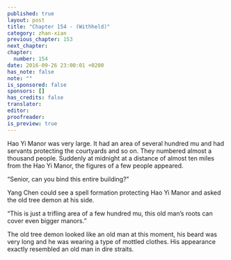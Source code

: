 ```yaml
---
published: true
layout: post
title: "Chapter 154 - (Withheld)"
category: zhan-xian
previous_chapter: 153
next_chapter:
chapter:
  number: 154
date: 2016-09-26 23:00:01 +0200
has_note: false
note: ""
is_sponsored: false
sponsors: []
has_credits: false
translator:
editor:
proofreader:
is_preview: true
---
```

Hao Yi Manor was very large. It had an area of several hundred mu and had servants protecting the courtyards and so on. They numbered almost a thousand people. Suddenly at midnight at a distance of almost ten miles from the Hao Yi Manor, the figures of a few people appeared.

“Senior, can you bind this entire building?”

Yang Chen could see a spell formation protecting Hao Yi Manor and asked the old tree demon at his side.

“This is just a trifling area of a few hundred mu, this old man’s roots can cover even bigger manors.”

The old tree demon looked like an old man at this moment, his beard was very long and he was wearing a type of mottled clothes. His appearance exactly resembled an old man in dire straits. 
